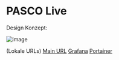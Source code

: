 # PASCO Live

Design Konzept:

![image](https://github.com/Alpakat/PASCO-Live/assets/45306709/1628a1ae-ffbf-419a-b100-7fbc21df221f)


(Lokale URLs)
[Main URL](http://pascolive.local:4645/)
[Grafana](http://pascolive.local:3000/)
[Portainer](http://pascolive.local:9000/)